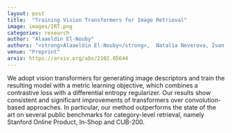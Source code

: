 ```yaml
---
layout: post
title:  "Training Vision Transformers for Image Retrieval"
image: images/IRT.png
categories: research
author: "Alaaeldin El-Nouby"
authors: "<strong>Alaaeldin El-Nouby</strong>,  Natalia Neverova, Ivan Laptev, Hervé Jégou"
venue: "Preprint"
arxiv: https://arxiv.org/abs/2102.05644
---
```

We adopt vision transformers for generating image descriptors and train the resulting model with a metric learning objective,
which combines a contrastive loss with a differential entropy regularizer. Our results show consistent and significant improvements
of transformers over convolution-based approaches. In particular, our method outperforms the state of the art on several public benchmarks for
category-level retrieval, namely Stanford Online Product, In-Shop and CUB-200. 
